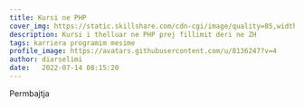 ```yaml
---
title: Kursi ne PHP
cover_img: https://static.skillshare.com/cdn-cgi/image/quality=85,width=1242,height=839,format=auto/uploads/project/224229/cover_1242_704b023bcedf0734ace98e100475b188.png
description: Kursi i thelluar ne PHP prej fillimit deri ne ZH
tags: karriera programim mesime
profile_image: https://avatars.githubusercontent.com/u/8136247?v=4
author: diarselimi
date:   2022-07-14 08:15:20
---
```


Permbajtja